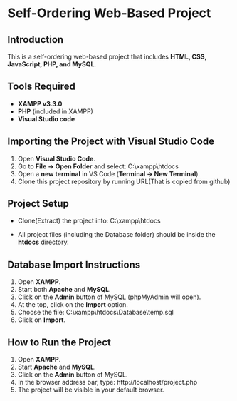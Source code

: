 # Self-Ordering Web-Based Project

## Introduction
This is a self-ordering web-based project that includes **HTML, CSS, JavaScript, PHP, and MySQL**.

## Tools Required
- **XAMPP v3.3.0**
- **PHP** (included in XAMPP)
- **Visual Studio code** 

## Importing the Project with Visual Studio Code

1. Open **Visual Studio Code**.  
2. Go to **File → Open Folder** and select: C:\xampp\htdocs
3. Open a **new terminal** in VS Code (**Terminal → New Terminal**).  
4. Clone this project repository by running URL(That is copied from github)


## Project Setup 
    
- Clone(Extract) the project into:  C:\xampp\htdocs

- All project files (including the Database folder) should be inside the **htdocs** directory.

## Database Import Instructions
1. Open **XAMPP**.
2. Start both **Apache** and **MySQL**.
3. Click on the **Admin** button of MySQL (phpMyAdmin will open).
4. At the top, click on the **Import** option.
5. Choose the file:   C:\xampp\htdocs\Database\temp.sql
6. Click on **Import**.

## How to Run the Project
1. Open **XAMPP**.
2. Start **Apache** and **MySQL**.
3. Click on the **Admin** button of MySQL.
4. In the browser address bar, type:  http://localhost/project.php  
5. The project will be visible in your default browser.


